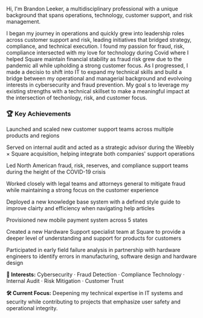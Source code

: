 Hi, I'm Brandon Leeker, a multidisciplinary professional with a unique background that spans operations, technology, customer support, and risk management.

I began my journey in operations and quickly grew into leadership roles across customer support and risk, leading initiatives that bridged strategy, compliance, and technical execution. I found my passion for fraud, risk, compliance intersected with my love for technology during Covid where I helped Square maintain financial stability as fraud risk grew due to the pandemic all while upholding a strong customer focus. As I progressed, I made a decisio to shift into IT to expand my technical skills and build a bridge between my operational and managerial background and evolvoing interests in cybersecurity and fraud prevention. My goal s to leverage my existing strengths with a technical skillset to make a meaningful impact at the intersection of techonlogy, risk, and customer focus.

### 🏆 Key Achievements
Launched and scaled new customer support teams across multiple products and regions

Served on internal audit and acted as a strategic advisor during the Weebly × Square acquisition, helping integrate both companies' support operations

Led North American fraud, risk, reserves, and compliance support teams during the height of the COVID-19 crisis

Worked closely with legal teams and attorneys general to mitigate fraud while maintaining a strong focus on the customer experience

Deployed a new knowledge base system with a defined style guide to improve clairty and efficiency when navigating help articles

Provisioned new mobile payment system across 5 states

Created a new Hardware Support specialist team at Square to provide a deeper level of understanding and support for products for customers

Participated in early field failure analysis in partnership with hardware engineers to identify errors in manufacturing, software design and hardware design

**🔐 Interests:**
Cybersecurity · Fraud Detection · Compliance Technology · Internal Audit · Risk Mitigation · Customer Trust

**🛠️ Current Focus:**
Deepening my technical expertise in IT systems and security while contributing to projects that emphasize user safety and operational integrity.
